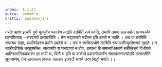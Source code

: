 ```yaml
---
index:  1.1.22
sutra:  तरप्तमपौ घः
vritti:  padamanjari
---
```


तरतेः `ऋदोप्` इत्यपि गुणे भूतपूर्वेण पकारेण यद्यपि तरबिति रूपं भवति, तथापि तमपा साहचर्यात् प्रत्ययस्यैव ग्रहणमित्याह --तरपतपौ प्रत्ययाविति । तेन नद्यास्तरो नदीतर इति ह्रस्वो न भवति । अथ वा तरबिति रूपाश्रय संज्ञा, रूपनिर्ग्रहश्च प्रयोगे उपदेशे वा । तत्र न क्वचित्प्रयोगे तरबिति रूपमस्तीत्युपदेशगतं गृह्यते । न चात्रौपदेशिकं तरब्रूपमस्ति, सत्यामपि वा घसंज्ञायां न दोषः, ह्रस्वत्वं हि समानाधिकरणे स्त्रीलिङ्गे विधीयते । आतिशायनिकप्रकरण एव तादी घः, पितौ घ इति वा कर्त्तव्ये प्रकरणोत्कर्षेण संज्ञाकरणमन्योऽपि तरबस्तीति सूचनार्थम्, तेन `अल्पाच्तरम्` `लोपश्च बलवत्तरः` इत्यादौ स्वार्थे तरप् सिद्धो भवति ।।
